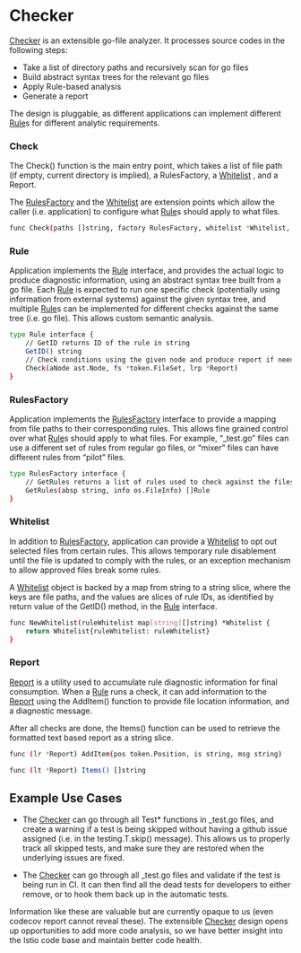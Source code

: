 # Checker

[Checker](checker.go) is an extensible go-file analyzer. It processes source codes in the following steps:
* Take a list of directory paths and recursively scan for go files
* Build abstract syntax trees for the relevant go files
* Apply Rule-based analysis
* Generate a report
 
The design is pluggable, as different applications can implement different [Rule](rule.go)s for different analytic
requirements.


### Check

The Check() function is the main entry point, which takes a list of file path (if empty, current directory is implied),
a RulesFactory, a [Whitelist](whitelist.go) , and a Report. 

The [RulesFactory](rule.go) and the [Whitelist](whitelist.go) are extension points which allow the caller (i.e.
application) to configure what [Rule](rule.go)s should apply to what files.

```bash
func Check(paths []string, factory RulesFactory, whitelist *Whitelist, report *Report) error
```


### Rule

Application implements the [Rule](rule.go) interface, and provides the actual logic to produce diagnostic information,
using an abstract syntax tree built from a go file. Each [Rule](rule.go) is expected to run one specific check
(potentially using information from external systems) against the given syntax tree, and multiple [Rule](rule.go)s can
be implemented for different checks against the same tree (i.e. go file). This allows custom semantic analysis.

```bash
type Rule interface {
	// GetID returns ID of the rule in string
	GetID() string
	// Check conditions using the given node and produce report if needed.
	Check(aNode ast.Node, fs *token.FileSet, lrp *Report)
}
```


### RulesFactory

Application implements the [RulesFactory](rule.go) interface to provide a mapping from file paths to their
corresponding rules. This allows fine grained control over what [Rule](rule.go)s should apply to what files. For
example, “_test.go” files can use a different set of rules from regular go files, or “mixer” files can have different
rules from “pilot” files.

```bash
type RulesFactory interface {
	// GetRules returns a list of rules used to check against the files.
	GetRules(absp string, info os.FileInfo) []Rule
}
```


### Whitelist

In addition to [RulesFactory](rule.go), application can provide a [Whitelist](whitelist.go) to opt out selected files
from certain rules. This allows temporary rule disablement until the file is updated to comply with the rules, or an
exception mechanism to allow approved files break some rules.

A [Whitelist](whitelist.go) object is backed by a map from string to a string slice, where the keys are file paths, and
the values are slices of rule IDs, as identified by return value of the GetID() method, in the [Rule](rule.go)
interface.

```bash
func NewWhitelist(ruleWhitelist map[string][]string) *Whitelist {
	return Whitelist{ruleWhitelist: ruleWhitelist}
}
```


### Report

[Report](report.go) is a utility used to accumulate rule diagnostic information for final consumption. When a
[Rule](rule.go) runs a check, it can add information to the [Report](report.go) using the AddItem() function to provide
file location information, and a diagnostic message.

After all checks are done, the Items() function can be used to retrieve the formatted text based report as a string
slice.

```bash
func (lr *Report) AddItem(pos token.Position, is string, msg string)

func (lt *Report) Items() []string
```


## Example Use Cases

* The [Checker](checker.go) can go through all Test* functions in _test.go files, and create a warning if a test is
  being skipped without having a github issue assigned (i.e. in the testing.T.skip() message). This allows us to
  properly track all skipped tests, and make sure they are restored when the underlying issues are fixed.

* The [Checker](checker.go) can go through all _test.go files and validate if the test is being run in CI. It can then
  find all the dead tests for developers to either remove, or to hook them back up in the automatic tests.
 
Information like these are valuable but are currently opaque to us (even codecov report cannot reveal these). The
extensible [Checker](checker.go) design opens up opportunities to add more code analysis, so we have better insight
into the Istio code base and maintain better code health.

